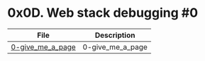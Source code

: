 # 0x0D. Web stack debugging #0

| File      | Description |
| ----------- | ----------- |
| [0-give_me_a_page](./0-give_me_a_page) | 0-give_me_a_page |
